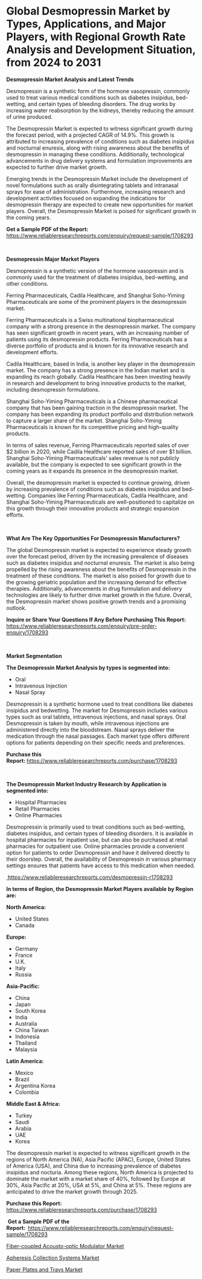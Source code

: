 <p><h1>Global Desmopressin Market by Types, Applications, and Major Players, with Regional Growth Rate Analysis and Development Situation, from 2024 to 2031</h1></p><p><strong>Desmopressin Market Analysis and Latest Trends</strong></p>
<p><p>Desmopressin is a synthetic form of the hormone vasopressin, commonly used to treat various medical conditions such as diabetes insipidus, bed-wetting, and certain types of bleeding disorders. The drug works by increasing water reabsorption by the kidneys, thereby reducing the amount of urine produced. </p><p>The Desmopressin Market is expected to witness significant growth during the forecast period, with a projected CAGR of 14.9%. This growth is attributed to increasing prevalence of conditions such as diabetes insipidus and nocturnal enuresis, along with rising awareness about the benefits of desmopressin in managing these conditions. Additionally, technological advancements in drug delivery systems and formulation improvements are expected to further drive market growth.</p><p>Emerging trends in the Desmopressin Market include the development of novel formulations such as orally disintegrating tablets and intranasal sprays for ease of administration. Furthermore, increasing research and development activities focused on expanding the indications for desmopressin therapy are expected to create new opportunities for market players. Overall, the Desmopressin Market is poised for significant growth in the coming years.</p></p>
<p><strong>Get a Sample PDF of the Report:&nbsp;</strong> <a href="https://www.reliableresearchreports.com/enquiry/request-sample/1708293">https://www.reliableresearchreports.com/enquiry/request-sample/1708293</a></p>
<p>&nbsp;</p>
<p><strong>Desmopressin Major Market Players</strong></p>
<p><p>Desmopressin is a synthetic version of the hormone vasopressin and is commonly used for the treatment of diabetes insipidus, bed-wetting, and other conditions. </p><p>Ferring Pharmaceuticals, Cadila Healthcare, and Shanghai Soho-Yiming Pharmaceuticals are some of the prominent players in the desmopressin market. </p><p>Ferring Pharmaceuticals is a Swiss multinational biopharmaceutical company with a strong presence in the desmopressin market. The company has seen significant growth in recent years, with an increasing number of patients using its desmopressin products. Ferring Pharmaceuticals has a diverse portfolio of products and is known for its innovative research and development efforts. </p><p>Cadila Healthcare, based in India, is another key player in the desmopressin market. The company has a strong presence in the Indian market and is expanding its reach globally. Cadila Healthcare has been investing heavily in research and development to bring innovative products to the market, including desmopressin formulations. </p><p>Shanghai Soho-Yiming Pharmaceuticals is a Chinese pharmaceutical company that has been gaining traction in the desmopressin market. The company has been expanding its product portfolio and distribution network to capture a larger share of the market. Shanghai Soho-Yiming Pharmaceuticals is known for its competitive pricing and high-quality products. </p><p>In terms of sales revenue, Ferring Pharmaceuticals reported sales of over $2 billion in 2020, while Cadila Healthcare reported sales of over $1 billion. Shanghai Soho-Yiming Pharmaceuticals' sales revenue is not publicly available, but the company is expected to see significant growth in the coming years as it expands its presence in the desmopressin market. </p><p>Overall, the desmopressin market is expected to continue growing, driven by increasing prevalence of conditions such as diabetes insipidus and bed-wetting. Companies like Ferring Pharmaceuticals, Cadila Healthcare, and Shanghai Soho-Yiming Pharmaceuticals are well-positioned to capitalize on this growth through their innovative products and strategic expansion efforts.</p></p>
<p>&nbsp;</p>
<p><strong>What Are The Key Opportunities For Desmopressin Manufacturers?</strong></p>
<p><p>The global Desmopressin market is expected to experience steady growth over the forecast period, driven by the increasing prevalence of diseases such as diabetes insipidus and nocturnal enuresis. The market is also being propelled by the rising awareness about the benefits of Desmopressin in the treatment of these conditions. The market is also poised for growth due to the growing geriatric population and the increasing demand for effective therapies. Additionally, advancements in drug formulation and delivery technologies are likely to further drive market growth in the future. Overall, the Desmopressin market shows positive growth trends and a promising outlook.</p></p>
<p><strong>Inquire or Share Your Questions If Any Before Purchasing This Report:</strong> <a href="https://www.reliableresearchreports.com/enquiry/pre-order-enquiry/1708293">https://www.reliableresearchreports.com/enquiry/pre-order-enquiry/1708293</a></p>
<p>&nbsp;</p>
<p><strong>Market Segmentation</strong></p>
<p><strong>The Desmopressin Market Analysis by types is segmented into:</strong></p>
<p><ul><li>Oral</li><li>Intravenous Injection</li><li>Nasal Spray</li></ul></p>
<p><p>Desmopressin is a synthetic hormone used to treat conditions like diabetes insipidus and bedwetting. The market for Desmopressin includes various types such as oral tablets, intravenous injections, and nasal sprays. Oral Desmopressin is taken by mouth, while intravenous injections are administered directly into the bloodstream. Nasal sprays deliver the medication through the nasal passages. Each market type offers different options for patients depending on their specific needs and preferences.</p></p>
<p><strong>Purchase this Report:&nbsp;</strong><a href="https://www.reliableresearchreports.com/purchase/1708293">https://www.reliableresearchreports.com/purchase/1708293</a></p>
<p>&nbsp;</p>
<p><strong>The Desmopressin Market Industry Research by Application is segmented into:</strong></p>
<p><ul><li>Hospital Pharmacies</li><li>Retail Pharmacies</li><li>Online Pharmacies</li></ul></p>
<p><p>Desmopressin is primarily used to treat conditions such as bed-wetting, diabetes insipidus, and certain types of bleeding disorders. It is available in hospital pharmacies for inpatient use, but can also be purchased at retail pharmacies for outpatient use. Online pharmacies provide a convenient option for patients to order Desmopressin and have it delivered directly to their doorstep. Overall, the availability of Desmopressin in various pharmacy settings ensures that patients have access to this medication when needed.</p></p>
<p><a href="https://www.reliableresearchreports.com/desmopressin-r1708293">&nbsp;https://www.reliableresearchreports.com/desmopressin-r1708293</a></p>
<p><strong>In terms of Region, the Desmopressin Market Players available by Region are:</strong></p>
<p>
    <p> <strong> North America: </strong>
        <ul>
            <li>United States</li>
            <li>Canada</li>
        </ul>
        </p> 
    <p> <strong> Europe: </strong>
        <ul>
            <li>Germany</li>
            <li>France</li>
            <li>U.K.</li>
            <li>Italy</li>
            <li>Russia</li>
        </ul>
        </p> 
    <p> <strong> Asia-Pacific: </strong>
        <ul>
            <li>China</li>
            <li>Japan</li>
            <li>South Korea</li>
            <li>India</li>
            <li>Australia</li>
            <li>China Taiwan</li>
            <li>Indonesia</li>
            <li>Thailand</li>
            <li>Malaysia</li>
        </ul>
        </p> 
    <p> <strong> Latin America: </strong>
        <ul>
            <li>Mexico</li>
            <li>Brazil</li>
            <li>Argentina Korea</li>
            <li>Colombia</li>
        </ul>
        </p> 
    <p> <strong> Middle East & Africa: </strong>
        <ul>
            <li>Turkey</li>
            <li>Saudi</li>
            <li>Arabia</li>
            <li>UAE</li>
            <li>Korea</li>
        </ul>
    </p>
    </p>
<p><p>The desmopressin market is expected to witness significant growth in the regions of North America (NA), Asia Pacific (APAC), Europe, United States of America (USA), and China due to increasing prevalence of diabetes insipidus and nocturia. Among these regions, North America is projected to dominate the market with a market share of 40%, followed by Europe at 30%, Asia Pacific at 20%, USA at 5%, and China at 5%. These regions are anticipated to drive the market growth through 2025.</p></p>
<p><strong>Purchase this Report: </strong><a href="https://www.reliableresearchreports.com/purchase/1708293">https://www.reliableresearchreports.com/purchase/1708293</a></p>
<p>&nbsp;<strong>Get a Sample PDF of the Report:&nbsp;&nbsp;</strong><a href="https://www.reliableresearchreports.com/enquiry/request-sample/1708293">https://www.reliableresearchreports.com/enquiry/request-sample/1708293</a></p>
<p><strong></strong></p>
<p><p><a href="https://www.linkedin.com/pulse/fiber-coupled-acousto-optic-modulator-market-analysis-its-cagr-pkcgf">Fiber-coupled Acousto-optic Modulator Market</a></p><p><a href="https://www.linkedin.com/pulse/apheresis-collection-systems-market-share-evolution-growth-trends-mf16c">Apheresis Collection Systems Market</a></p><p><a href="https://www.linkedin.com/pulse/paper-plates-trays-market-size-reveals-best-marketing-channels-xliff">Paper Plates and Trays Market</a></p></p>